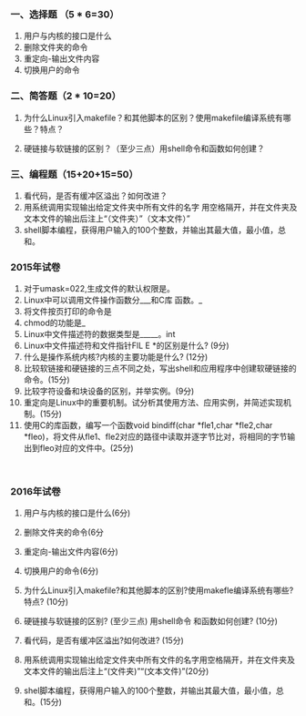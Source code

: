 

### 一、选择题 （5 * 6=30）



1. 用户与内核的接口是什么
2. 删除文件夹的命令
3. 重定向-输出文件内容
4. 切换用户的命令



### 二、简答题（2 * 10=20）

1. 为什么Linux引入makefile？和其他脚本的区别？使用makefile编译系统有哪些？特点？

2. 硬链接与软链接的区别？（至少三点）用shell命令和函数如何创建？



### 三、编程题（15+20+15=50）
1. 看代码，是否有缓冲区溢出？如何改进？
2. 用系统调用实现输出给定文件夹中所有文件的名字 用空格隔开，并在文件夹及文本文件的输出后注上“（文件夹）”（文本文件）”
3. shell脚本编程，获得用户输入的100个整数，并输出其最大值，最小值，总和。





### 2015年试卷

1. 对于umask=022,生成文件的默认权限是。
2. Linux中可以调用文件操作函数分___和C库 函数。_
3. 将文件按页打印的命令是
4. chmod的功能是_
5.  Linux中文件描述符的数据类型是_____。int
6. Linux中文件描述符和文件指针FlL E *的区别是什么? (9分)
7. 什么是操作系统内核?内核的主要功能是什么? (12分)
8. 比较软链接和硬链接的三点不同之处，写出shell和应用程序中创建软硬链接的命令。(15分)
9. 比较字符设备和块设备的区别，并举实例。(9分)
10. 重定向是Linux中的重要机制。试分析其使用方法、应用实例，并简述实现机制。(15分)
11. 使用C的库函数，编写一个函数void bindiff(char *fle1,char *fle2,char *fleo)，将文件从fle1、fle2对应的路径中读取并逐字节比对，将相同的字节输出到fleo对应的文件中。(25分)

​      

### 2016年试卷

1. 用户与内核的接口是什么(6分)

2. 删除文件夹的命令(6分
3. 重定向-输出文件内容(6分)
4. 切换用户的命令(6分)
5. 为什么Linux引入makefile?和其他脚本的区别?使用makefle编译系统有哪些?特点? (10分)
6. 硬链接与软链接的区别? (至少三点) 用shell命令 和函数如何创建? (10分)
7. 看代码，是否有缓冲区溢出?如何改进?  (15分)
8. 用系统调用实现输出给定文件夹中所有文件的名字用空格隔开，并在文件夹及文本文件的输出后注上“(文件夹)”“(文本文件)”(20分)
9.  shel脚本编程，获得用户输入的100个整数，并输出其最大值，最小值，总和。(15分)



